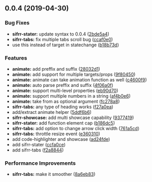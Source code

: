 ## 0.0.4 (2019-04-30)


### Bug Fixes

* **sifrr-stater:** update syntax to 0.0.4 ([2bde5a4](https://github.com/sifrr/sifrr-elements/commit/2bde5a4))
* **sifrr-tabs:** fix multiple tabs scroll bug ([ccaf0e0](https://github.com/sifrr/sifrr-elements/commit/ccaf0e0))
* use this instead of target in statechange ([b18b73d](https://github.com/sifrr/sifrr-elements/commit/b18b73d))


### Features

* **animate:** add preffix and suffix ([28032d1](https://github.com/sifrr/sifrr-elements/commit/28032d1))
* **animate:** add support for multiple targets/props ([9f80450](https://github.com/sifrr/sifrr-elements/commit/9f80450))
* **animate:** animate can take animation function as well ([c4600f9](https://github.com/sifrr/sifrr-elements/commit/c4600f9))
* **animate:** auto parse preffix and suffix ([4f06a0f](https://github.com/sifrr/sifrr-elements/commit/4f06a0f))
* **animate:** support multi-level properties ([eb90d70](https://github.com/sifrr/sifrr-elements/commit/eb90d70))
* **animate:** support multiple numbers in a string ([af4b0e6](https://github.com/sifrr/sifrr-elements/commit/af4b0e6))
* **animate:** take from as optional argument ([fc278a8](https://github.com/sifrr/sifrr-elements/commit/fc278a8))
* **sifrr-tabs:** any type of heading works ([f27a0ea](https://github.com/sifrr/sifrr-elements/commit/f27a0ea))
* add/extract animate helper ([5ddf6b6](https://github.com/sifrr/sifrr-elements/commit/5ddf6b6))
* **sifrr-showcase:** add multi showcase capability ([9377419](https://github.com/sifrr/sifrr-elements/commit/9377419))
* **sifrr-stater:** add function element cap ([b186dc5](https://github.com/sifrr/sifrr-elements/commit/b186dc5))
* **sifrr-tabs:** add option to change arrow click width ([761a5cd](https://github.com/sifrr/sifrr-elements/commit/761a5cd))
* **sifrr-tabs:** throttle resize event ([e360310](https://github.com/sifrr/sifrr-elements/commit/e360310))
* add code-highlighter and showcase ([ad24fde](https://github.com/sifrr/sifrr-elements/commit/ad24fde))
* add sifrr-stater ([ccfa0ce](https://github.com/sifrr/sifrr-elements/commit/ccfa0ce))
* add sifrr-tabs ([f2a8844](https://github.com/sifrr/sifrr-elements/commit/f2a8844))


### Performance Improvements

* **sifrr-tabs:** make it smoother ([8a6eb83](https://github.com/sifrr/sifrr-elements/commit/8a6eb83))



